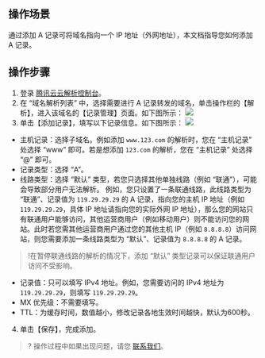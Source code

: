 ## 操作场景
通过添加 A 记录可将域名指向一个 IP 地址（外网地址），本文档指导您如何添加 A 记录。

## 操作步骤
1. 登录 [腾讯云云解析控制台](https://console.cloud.tencent.com/cns)。
2. 在 “域名解析列表” 中，选择需要进行 A 记录转发的域名，单击操作栏的【解析】，进入该域名的【记录管理】页面。如下图所示：
![](https://main.qcloudimg.com/raw/fa9054c8c02692fdca478c621dfb4abf.png)
3. 单击【添加记录】，填写以下记录信息。如下图所示：
 ![](https://main.qcloudimg.com/raw/9b5acfbd4ff2e64e3d48bdd7d863e848.png)
 - 主机记录：选择子域名。例如添加  `www.123.com`  的解析时，您在 “主机记录” 处选择 “www” 即可。若是想添加 `123.com` 的解析，您在 “主机记录” 处选择 “@” 即可。
 - 记录类型：选择 “A”。
 - 线路类型：选择 “默认” 类型，若您只选择其他单独线路（例如 “联通”），可能会导致部分用户无法解析。
 例如，您只设置了一条联通线路，此线路类型为 “联通”、记录值为 `119.29.29.29` 的 A 记录，指向您的主机 IP 地址（例如 `119.29.29.29`，具体 IP 地址请指向您的实际外网 IP 地址），那么您的网站只有联通用户能够访问，其他运营商用户（例如移动用户）则不能访问您的网站。此时若您需其他运营商用户通过您的其他主机 IP（例如 `8.8.8.8`）访问网站，则您需要添加一条线路类型为 “默认”、记录值为 `8.8.8.8` 的 A 记录。
 >!在暂停联通线路的解析的情况下，添加 “默认” 类型记录可以保证联通用户访问不受影响。
 - 记录值：只可以填写 IPv4 地址。例如，您需要访问的 IPv4 地址为 `119.29.29.29`，则填写  `119.29.29.29`。
 - MX 优先级：不需要填写。
 - TTL：为缓存时间，数值越小，修改记录各地生效时间越快，默认为600秒。
4. 单击【保存】，完成添加。

>? 操作过程中如果出现问题，请您 [联系我们](https://cloud.tencent.com/document/product/302/33949)。


